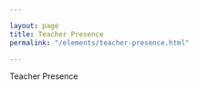 ```yaml
---

layout: page
title: Teacher Presence
permalink: "/elements/teacher-presence.html"

---
```


Teacher Presence